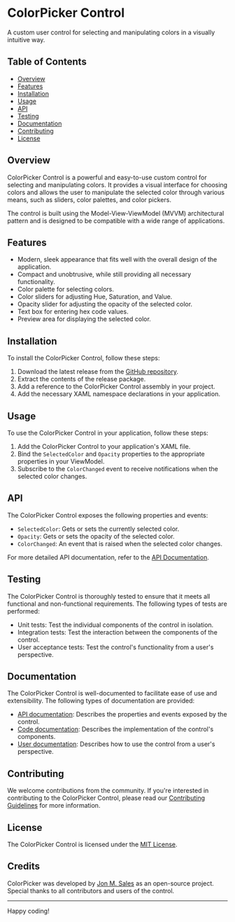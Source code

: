 # ColorPicker Control

A custom user control for selecting and manipulating colors in a visually intuitive way.

## Table of Contents

- [Overview](#overview)
- [Features](#features)
- [Installation](#installation)
- [Usage](#usage)
- [API](#api)
- [Testing](#testing)
- [Documentation](#documentation)
- [Contributing](#contributing)
- [License](#license)

## Overview

ColorPicker Control is a powerful and easy-to-use custom control for selecting and manipulating colors. It provides a visual interface for choosing colors and allows the user to manipulate the selected color through various means, such as sliders, color palettes, and color pickers.

The control is built using the Model-View-ViewModel (MVVM) architectural pattern and is designed to be compatible with a wide range of applications.

## Features

- Modern, sleek appearance that fits well with the overall design of the application.
- Compact and unobtrusive, while still providing all necessary functionality.
- Color palette for selecting colors.
- Color sliders for adjusting Hue, Saturation, and Value.
- Opacity slider for adjusting the opacity of the selected color.
- Text box for entering hex code values.
- Preview area for displaying the selected color.

## Installation

To install the ColorPicker Control, follow these steps:

1. Download the latest release from the [GitHub repository](https://github.com/YourRepo/ColorPickerControl/releases).
2. Extract the contents of the release package.
3. Add a reference to the ColorPicker Control assembly in your project.
4. Add the necessary XAML namespace declarations in your application.

## Usage

To use the ColorPicker Control in your application, follow these steps:

1. Add the ColorPicker Control to your application's XAML file.
2. Bind the `SelectedColor` and `Opacity` properties to the appropriate properties in your ViewModel.
3. Subscribe to the `ColorChanged` event to receive notifications when the selected color changes.

## API

The ColorPicker Control exposes the following properties and events:

- `SelectedColor`: Gets or sets the currently selected color.
- `Opacity`: Gets or sets the opacity of the selected color.
- `ColorChanged`: An event that is raised when the selected color changes.

For more detailed API documentation, refer to the [API Documentation](./docs/api.md).

## Testing

The ColorPicker Control is thoroughly tested to ensure that it meets all functional and non-functional requirements. The following types of tests are performed:

- Unit tests: Test the individual components of the control in isolation.
- Integration tests: Test the interaction between the components of the control.
- User acceptance tests: Test the control's functionality from a user's perspective.

## Documentation

The ColorPicker Control is well-documented to facilitate ease of use and extensibility. The following types of documentation are provided:

- [API documentation](./docs/api.md): Describes the properties and events exposed by the control.
- [Code documentation](./docs/code.md): Describes the implementation of the control's components.
- [User documentation](./docs/user.md): Describes how to use the control from a user's perspective.

## Contributing

We welcome contributions from the community. If you're interested in contributing to the ColorPicker Control, please read our [Contributing Guidelines](./CONTRIBUTING.md) for more information.

## License

The ColorPicker Control is licensed under the [MIT License](./LICENSE).


## Credits

ColorPicker  was developed by [Jon M. Sales](mailto:jonsales@jonmsales.com) as an open-source project. Special thanks to all contributors and users of the control.

---

Happy coding!
